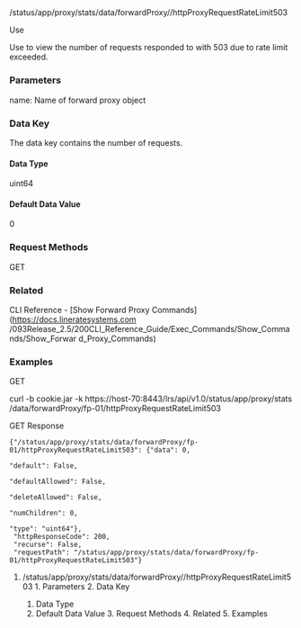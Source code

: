 ##
/status/app/proxy/stats/data/forwardProxy/<name>/httpProxyRequestRateLimit503

Use

Use to view the number of requests responded to with 503 due to rate limit
exceeded.

### Parameters

name: Name of forward proxy object

### Data Key

The data key contains the number of requests.

#### Data Type

uint64

#### Default Data Value

0

### Request Methods

GET

### Related

CLI Reference - [Show Forward Proxy Commands](https://docs.lineratesystems.com
/093Release_2.5/200CLI_Reference_Guide/Exec_Commands/Show_Commands/Show_Forwar
d_Proxy_Commands)

### Examples

GET

curl -b cookie.jar -k https://host-70:8443/lrs/api/v1.0/status/app/proxy/stats
/data/forwardProxy/fp-01/httpProxyRequestRateLimit503

GET Response

    
    {"/status/app/proxy/stats/data/forwardProxy/fp-01/httpProxyRequestRateLimit503": {"data": 0,
                                                                                       "default": False,
                                                                                       "defaultAllowed": False,
                                                                                       "deleteAllowed": False,
                                                                                       "numChildren": 0,
                                                                                       "type": "uint64"},
     "httpResponseCode": 200,
     "recurse": False,
     "requestPath": "/status/app/proxy/stats/data/forwardProxy/fp-01/httpProxyRequestRateLimit503"}
    

  1. /status/app/proxy/stats/data/forwardProxy/<name>/httpProxyRequestRateLimit503
    1. Parameters
    2. Data Key
      1. Data Type
      2. Default Data Value
    3. Request Methods
    4. Related
    5. Examples

